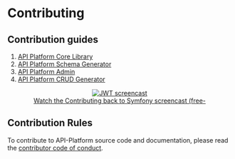# Contributing

## Contribution guides

1.  [API Platform Core Library](https://github.com/api-platform/core/blob/master/CONTRIBUTING.md)
2.  [API Platform Schema Generator](https://github.com/api-platform/schema-generator/blob/master/CONTRIBUTING.md)
3.  [API Platform Admin](https://github.com/api-platform/admin/blob/master/CONTRIBUTING.md)
4.  [API Platform CRUD Generator](https://github.com/api-platform/client-generator/blob/master/CONTRIBUTING.md)

<p align="center" class="symfonycasts"><a href="https://symfonycasts.com/screencast/contributing?cid=apip"><img src="../distribution/images/symfonycasts-player.png" alt="JWT screencast"><br>Watch the Contributing back to Symfony screencast (free-</a></p>


## Contribution Rules

To contribute to API-Platform source code and documentation, please read the [contributor code of conduct](conduct.md).
